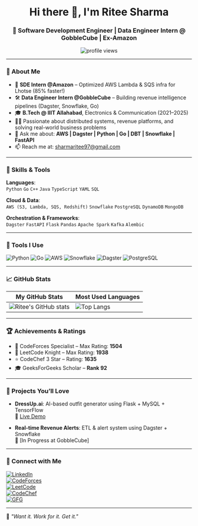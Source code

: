 <h1 align="center">Hi there 👋, I'm Ritee Sharma</h1>
<h3 align="center">🚀 Software Development Engineer | Data Engineer Intern @ GobbleCube | Ex-Amazon</h3>

<p align="center">
  <img src="https://komarev.com/ghpvc/?username=Riteeeeee&label=Profile%20views&color=0e75b6&style=flat" alt="profile views" />
</p>

---

### 💼 About Me

- 🎯 **SDE Intern @Amazon** – Optimized AWS Lambda & SQS infra for Lhotse (85% faster!)
- 🛠️ **Data Engineer Intern @GobbleCube** – Building revenue intelligence pipelines (Dagster, Snowflake, Go)
- 🎓 **B.Tech @ IIIT Allahabad**, Electronics & Communication (2021–2025)
- 👩‍💻 Passionate about distributed systems, revenue platforms, and solving real-world business problems
- 💬 Ask me about: **AWS | Dagster | Python | Go | DBT | Snowflake | FastAPI**
- 📫 Reach me at: [sharmaritee97@gmail.com](mailto:sharmaritee97@gmail.com)

---

### 🧠 Skills & Tools

**Languages**:  
`Python` `Go` `C++` `Java` `TypeScript` `YAML` `SQL`

**Cloud & Data**:  
`AWS (S3, Lambda, SQS, Redshift)` `Snowflake` `PostgreSQL` `DynamoDB` `MongoDB`

**Orchestration & Frameworks**:  
`Dagster` `FastAPI` `Flask` `Pandas` `Apache Spark` `Kafka` `Alembic`

---

### 🔧 Tools I Use

![Python](https://img.shields.io/badge/-Python-black?style=flat-square&logo=python) 
![Go](https://img.shields.io/badge/-Go-black?style=flat-square&logo=go)
![AWS](https://img.shields.io/badge/-AWS-black?style=flat-square&logo=amazon-aws)
![Snowflake](https://img.shields.io/badge/-Snowflake-black?style=flat-square&logo=snowflake)
![Dagster](https://img.shields.io/badge/-Dagster-black?style=flat-square&logo=dagster)
![PostgreSQL](https://img.shields.io/badge/-PostgreSQL-black?style=flat-square&logo=postgresql)

---

### 📈 GitHub Stats

| My GitHub Stats | Most Used Languages |
|---|---|
| ![Ritee's GitHub stats](https://github-readme-stats.vercel.app/api?username=Riteeeeee&show_icons=true&theme=radical) | ![Top Langs](https://github-readme-stats.vercel.app/api/top-langs/?username=Riteeeeee&layout=compact&theme=radical) |

---

### 🏆 Achievements & Ratings

- 🏅 CodeForces Specialist – Max Rating: **1504**
- 🥈 LeetCode Knight – Max Rating: **1938**
- ⭐ CodeChef 3 Star – Rating: **1635**
- 🎓 GeeksForGeeks Scholar – **Rank 92**

---

### 🧪 Projects You’ll Love

- **DressUp.ai**: AI-based outfit generator using Flask + MySQL + TensorFlow  
  🔗 [Live Demo](https://flasktest-et07.onrender.com/)

- **Real-time Revenue Alerts**: ETL & alert system using Dagster + Snowflake  
  🔧 [In Progress at GobbleCube]

---

### 🔗 Connect with Me

[![LinkedIn](https://img.shields.io/badge/-LinkedIn-blue?style=flat-square&logo=linkedin&logoColor=white)](https://www.linkedin.com/in/ritee-sharma)  
[![CodeForces](https://img.shields.io/badge/-Codeforces-1f8acb?style=flat-square&logo=codeforces&logoColor=white)](https://codeforces.com/profile/noob_cccccccc)  
[![LeetCode](https://img.shields.io/badge/-LeetCode-orange?style=flat-square&logo=leetcode&logoColor=white)](https://leetcode.com/u/Rebecca__/)  
[![CodeChef](https://img.shields.io/badge/-CodeChef-brown?style=flat-square&logo=codechef&logoColor=white)](https://www.codechef.com/users/ritee)  
[![GFG](https://img.shields.io/badge/-GeeksforGeeks-darkgreen?style=flat-square&logo=geeksforgeeks&logoColor=white)](https://www.geeksforgeeks.org/user/ritee)

---

🧠 _"Want it. Work for it. Get it."_


